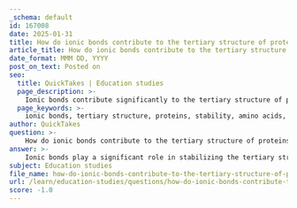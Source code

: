 ```yaml
---
_schema: default
id: 167008
date: 2025-01-31
title: How do ionic bonds contribute to the tertiary structure of proteins?
article_title: How do ionic bonds contribute to the tertiary structure of proteins?
date_format: MMM DD, YYYY
post_on_text: Posted on
seo:
  title: QuickTakes | Education studies
  page_description: >-
    Ionic bonds contribute significantly to the tertiary structure of proteins by stabilizing their three-dimensional shape, influencing their folding, and interacting with other forces such as hydrogen and hydrophobic bonds.
  page_keywords: >-
    ionic bonds, tertiary structure, proteins, stability, amino acids, R groups, electrostatic attractions, biological activity, protein folding, conformational changes
author: QuickTakes
question: >-
    How do ionic bonds contribute to the tertiary structure of proteins?
answer: >-
    Ionic bonds play a significant role in stabilizing the tertiary structure of proteins. The tertiary structure refers to the overall three-dimensional shape of a protein, which is crucial for its functionality. This structure is formed through various interactions among the R groups (side chains) of the amino acids that make up the polypeptide chain.\n\n### Formation of Ionic Bonds\nIonic bonds in proteins are formed through electrostatic attractions between charged R groups of amino acids. These R groups can be either positively charged (basic amino acids like lysine and arginine) or negatively charged (acidic amino acids like aspartate and glutamate). For instance, a positively charged lysine can form an ionic bond with a negatively charged glutamate. This interaction is crucial for maintaining the protein's shape and stability.\n\n### Contribution to Tertiary Structure\n1. **Stability**: Ionic bonds contribute to the overall stability of the protein's tertiary structure by helping to hold different parts of the polypeptide chain together. This stabilization is essential for the protein to maintain its functional conformation.\n\n2. **Specificity**: The presence of ionic bonds can influence the specific folding of the protein, determining how the polypeptide chain twists and turns to achieve its final shape. This specificity is vital for the protein's active sites, which are responsible for its biological activity.\n\n3. **Interplay with Other Interactions**: Ionic bonds work in concert with other types of interactions, such as hydrogen bonds, hydrophobic interactions, and disulfide bonds, to achieve the correct folding and stability of the protein. The interplay between these forces is essential for the protein's functionality.\n\n4. **Dynamic Nature**: The ionic bonds can be influenced by changes in the environment, such as pH and ionic strength, which can lead to conformational changes in the protein. This dynamic nature allows proteins to adapt to different conditions, which is important for their function in biological systems.\n\nIn summary, ionic bonds are critical for the tertiary structure of proteins, providing stability and specificity to the protein's three-dimensional shape, which is essential for its biological function.
subject: Education studies
file_name: how-do-ionic-bonds-contribute-to-the-tertiary-structure-of-proteins.md
url: /learn/education-studies/questions/how-do-ionic-bonds-contribute-to-the-tertiary-structure-of-proteins
score: -1.0
---
```


&nbsp;